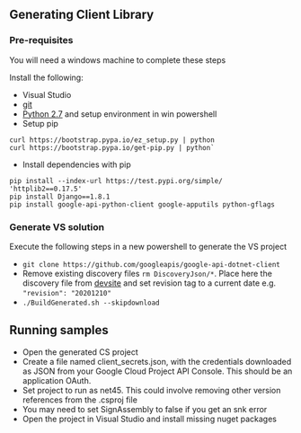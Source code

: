 
## Generating Client Library
### Pre-requisites

You will need a windows machine to complete these steps

Install the following:

- Visual Studio
- [git](https://git-scm.com/download/win)
- [Python 2.7](https://docs.python-guide.org/starting/install/win/) and setup environment in win powershell 
- Setup pip
```
curl https://bootstrap.pypa.io/ez_setup.py | python
curl https://bootstrap.pypa.io/get-pip.py | python`
```
- Install dependencies with pip
```
pip install --index-url https://test.pypi.org/simple/ 'httplib2==0.17.5'
pip install Django==1.8.1
pip install google-api-python-client google-apputils python-gflags
```

### Generate VS solution

Execute the following steps in a new powershell to generate the VS project

- `git clone https://github.com/googleapis/google-api-dotnet-client`
- Remove existing discovery files `rm DiscoveryJson/*`. Place here the discovery file from [devsite](https://developers.google.com/my-business) and set revision tag to a current date e.g. `"revision": "20201210"`
- `./BuildGenerated.sh --skipdownload`


## Running samples

- Open the generated CS project
- Create a file named client_secrets.json, with the credentials downloaded as JSON from your Google Cloud Project API Console. This should be an application OAuth.
- Set project to run as net45. This could involve removing other version references from the .csproj file
- You may need to set SignAssembly to false if you get an snk error
- Open the project in Visual Studio and install missing nuget packages


